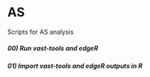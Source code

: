 # AS
Scripts for AS analysis

##### 00) Run vast-tools and edgeR

##### 01) Import vast-tools and edgeR outputs in R

